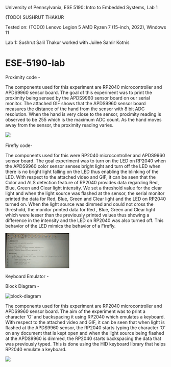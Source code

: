 University of Pennsylvania, ESE 5190: Intro to Embedded Systems, Lab 1

(TODO) SUSHRUT THAKUR
   
Tested on: (TODO) Lenovo Legion 5 AMD Ryzen 7 (15-inch, 2022), Windows 11

Lab 1: Sushrut Salil Thakur worked with Juilee Samir Kotnis 
# ESE-5190-lab

Proximity code - 

The components used for this experiment are RP2040 microcontroller and APDS9960 sensor board. The goal of this experiment was to print the proximity being sensed by the APDS9960 sensor board on our serial monitor. The attached GIF shows  that the APDS9960 sensor board measures the distance of the hand from the sensor with 8 bit ADC resolution. When the hand is very close to the sensor, proximity reading is observed to be 255 which is the maximum ADC count. As the hand moves away from the sensor, the proximity reading varies. 

![](https://github.com/sushrut-upenn/ESE-5190-lab/blob/main/proximity.gif)


Firefly code- 

The components used for this were RP2040 microcontroller and APDS9960 sensor board. The goal experiment was to turn on the LED on RP2040 when the APDS9960 color sensor senses bright light and turn off the LED when there is no bright light falling on the LED thus enabling the blinking of the LED. With respect to the attached video and GIF, it can be seen that the Color and ALS detection feature of RP2040 provides data regarding Red, Blue, Green and Clear light intensity. We set a threshold value for the clear light and when the light source was flashed at the sensor, the serial monitor printed the data for Red, Blue, Green and Clear light and the LED on RP2040 turned on. When the light source was dimmed and could not cross the threshold, the monitor printed data for Red , Blue, Green and Clear light which were lesser than the previously printed values thus showing a difference in the intensity and the LED on RP2040 was also turned off. This behavior of the LED mimics the behavior of a Firefly.

![](https://github.com/sushrut-upenn/ESE-5190-lab/blob/main/Firefly.gif)


Keyboard Emulator - 

Block Diagram - 

![block-diagram](https://user-images.githubusercontent.com/114092860/191882940-b96a4859-c132-4d38-90e3-56a1ad335f10.png)


The components used for this experiment are RP2040 microcontroller and APDS9960 sensor board. The aim of the experiment was to print a character ‘O’ and backspacing it using RP2040 which emulates a keyboard. With respect to the attached video and GIF, it can be seen that when light is flashed at the APDS9960 sensor, the RP2040 starts typing the character ‘O’ on any document that is kept open and when the light source being flashed at the APDS9960 is dimmed, the RP2040 starts backspacing the data that was previously typed. This is done using the HID keyboard library that helps RP2040 emulate a keyboard.

![](https://github.com/sushrut-upenn/ESE-5190-lab/blob/main/emulator.gif)

